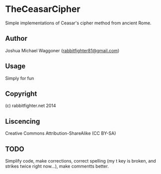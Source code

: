 TheCeasarCipher
===============

Simple implementations of Ceasar's cipher method from ancient Rome. 

Author
------
Joshua Michael Waggoner (rabbitfighter81@gmail.com)

Usage
-----
Simply for fun

Copyright
---------
(c) rabbitfighter.net 2014

Liscencing
----------
Creative Commons Attribution-ShareAlike (CC BY-SA)

TODO
----
Simplify code, make corrections, correct spelling (my t key is broken, and strikes twice right now...), make commentts better.
